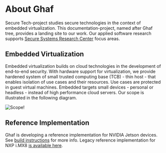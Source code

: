 # About Ghaf

Secure Tech-project studies secure technologies in the context of embedded virtualization. This documentation-project, named after Ghaf tree, provides a landing site to our work. Our applied software research supports [Secure Systems Research Center](https://www.tii.ae/secure-systems) focus areas.

## Embedded Virtualization

Embedded virtualization builds on cloud technologies in the development of end-to-end security. With hardware support for virtualization, we provide hardened system of small trusted computing base (TCB) - thin host - that enables isolation of use cases and their resources. Use cases are protected in guest virtual machines. Embedded targets small devices - personal or headless - instead of high performance cloud servers. Our scope is illustrated in the following diagram.

![Scope!](docs/src/../../../img/overview.png "Embedded Virtualization Scope")

## Reference Implementation

Ghaf is developing a reference implementation for NVIDIA Jetson devices. See [build instructions](https://github.com/tiiuae/ghaf/#build-instructions) for more info.
Legacy reference implementation for NXP i.MX8 [is available here](https://github.com/tiiuae/spectrum-config-imx8).
